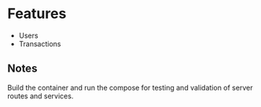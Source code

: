 # Features

- Users
- Transactions

## Notes

Build the container and run the compose for testing and validation of server routes and services.
